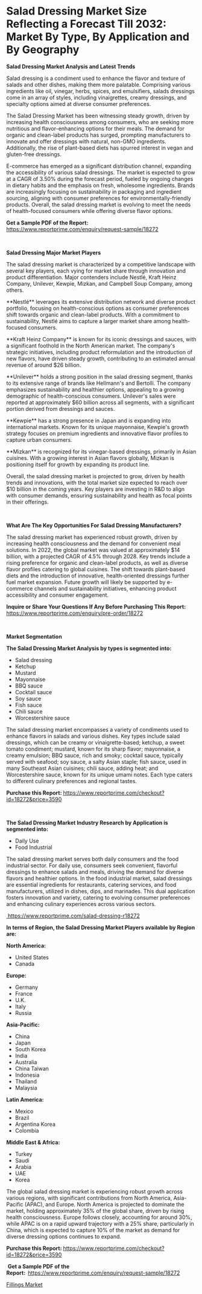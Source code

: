 <p><h1>Salad Dressing Market Size Reflecting a Forecast Till 2032: Market By Type, By Application and By Geography</h1></p><p><strong>Salad Dressing Market Analysis and Latest Trends</strong></p>
<p><p>Salad dressing is a condiment used to enhance the flavor and texture of salads and other dishes, making them more palatable. Comprising various ingredients like oil, vinegar, herbs, spices, and emulsifiers, salads dressings come in an array of styles, including vinaigrettes, creamy dressings, and specialty options aimed at diverse consumer preferences. </p><p>The Salad Dressing Market has been witnessing steady growth, driven by increasing health consciousness among consumers, who are seeking more nutritious and flavor-enhancing options for their meals. The demand for organic and clean-label products has surged, prompting manufacturers to innovate and offer dressings with natural, non-GMO ingredients. Additionally, the rise of plant-based diets has spurred interest in vegan and gluten-free dressings.</p><p>E-commerce has emerged as a significant distribution channel, expanding the accessibility of various salad dressings. The market is expected to grow at a CAGR of 3.50% during the forecast period, fueled by ongoing changes in dietary habits and the emphasis on fresh, wholesome ingredients. Brands are increasingly focusing on sustainability in packaging and ingredient sourcing, aligning with consumer preferences for environmentally-friendly products. Overall, the salad dressing market is evolving to meet the needs of health-focused consumers while offering diverse flavor options.</p></p>
<p><strong>Get a Sample PDF of the Report:&nbsp;</strong> <a href="https://www.reportprime.com/enquiry/request-sample/18272?utm_campaign=2627&utm_medium=2&utm_source=Github&utm_content=ia&utm_term=19032025&utm_id=salad-dressing">https://www.reportprime.com/enquiry/request-sample/18272</a></p>
<p>&nbsp;</p>
<p><strong>Salad Dressing Major Market Players</strong></p>
<p><p>The salad dressing market is characterized by a competitive landscape with several key players, each vying for market share through innovation and product differentiation. Major contenders include Nestlé, Kraft Heinz Company, Unilever, Kewpie, Mizkan, and Campbell Soup Company, among others.</p><p>**Nestlé** leverages its extensive distribution network and diverse product portfolio, focusing on health-conscious options as consumer preferences shift towards organic and clean-label products. With a commitment to sustainability, Nestlé aims to capture a larger market share among health-focused consumers.</p><p>**Kraft Heinz Company** is known for its iconic dressings and sauces, with a significant foothold in the North American market. The company's strategic initiatives, including product reformulation and the introduction of new flavors, have driven steady growth, contributing to an estimated annual revenue of around $26 billion.</p><p>**Unilever** holds a strong position in the salad dressing segment, thanks to its extensive range of brands like Hellmann's and Bertolli. The company emphasizes sustainability and healthier options, appealing to a growing demographic of health-conscious consumers. Unilever's sales were reported at approximately $60 billion across all segments, with a significant portion derived from dressings and sauces.</p><p>**Kewpie** has a strong presence in Japan and is expanding into international markets. Known for its unique mayonnaise, Kewpie's growth strategy focuses on premium ingredients and innovative flavor profiles to capture urban consumers.</p><p>**Mizkan** is recognized for its vinegar-based dressings, primarily in Asian cuisines. With a growing interest in Asian flavors globally, Mizkan is positioning itself for growth by expanding its product line.</p><p>Overall, the salad dressing market is projected to grow, driven by health trends and innovations, with the total market size expected to reach over $10 billion in the coming years. Key players are investing in R&D to align with consumer demands, ensuring sustainability and health as focal points in their offerings.</p></p>
<p>&nbsp;</p>
<p><strong>What Are The Key Opportunities For Salad Dressing Manufacturers?</strong></p>
<p><p>The salad dressing market has experienced robust growth, driven by increasing health consciousness and the demand for convenient meal solutions. In 2022, the global market was valued at approximately $14 billion, with a projected CAGR of 4.5% through 2028. Key trends include a rising preference for organic and clean-label products, as well as diverse flavor profiles catering to global cuisines. The shift towards plant-based diets and the introduction of innovative, health-oriented dressings further fuel market expansion. Future growth will likely be supported by e-commerce channels and sustainability initiatives, enhancing product accessibility and consumer engagement.</p></p>
<p><strong>Inquire or Share Your Questions If Any Before Purchasing This Report:</strong> <a href="https://www.reportprime.com/enquiry/pre-order/18272?utm_campaign=2627&utm_medium=2&utm_source=Github&utm_content=ia&utm_term=19032025&utm_id=salad-dressing">https://www.reportprime.com/enquiry/pre-order/18272</a></p>
<p>&nbsp;</p>
<p><strong>Market Segmentation</strong></p>
<p><strong>The Salad Dressing Market Analysis by types is segmented into:</strong></p>
<p><ul><li>Salad dressing</li><li>Ketchup</li><li>Mustard</li><li>Mayonnaise</li><li>BBQ sauce</li><li>Cocktail sauce</li><li>Soy sauce</li><li>Fish sauce</li><li>Chili sauce</li><li>Worcestershire sauce</li></ul></p>
<p><p>The salad dressing market encompasses a variety of condiments used to enhance flavors in salads and various dishes. Key types include salad dressings, which can be creamy or vinaigrette-based; ketchup, a sweet tomato condiment; mustard, known for its sharp flavor; mayonnaise, a creamy emulsion; BBQ sauce, rich and smoky; cocktail sauce, typically served with seafood; soy sauce, a salty Asian staple; fish sauce, used in many Southeast Asian cuisines; chili sauce, adding heat; and Worcestershire sauce, known for its unique umami notes. Each type caters to different culinary preferences and regional tastes.</p></p>
<p><strong>Purchase this Report:&nbsp;</strong><a href="https://www.reportprime.com/checkout?id=18272&price=3590&utm_campaign=2627&utm_medium=2&utm_source=Github&utm_content=ia&utm_term=19032025&utm_id=salad-dressing">https://www.reportprime.com/checkout?id=18272&price=3590</a></p>
<p>&nbsp;</p>
<p><strong>The Salad Dressing Market Industry Research by Application is segmented into:</strong></p>
<p><ul><li>Daily Use</li><li>Food Industrial</li></ul></p>
<p><p>The salad dressing market serves both daily consumers and the food industrial sector. For daily use, consumers seek convenient, flavorful dressings to enhance salads and meals, driving the demand for diverse flavors and healthier options. In the food industrial market, salad dressings are essential ingredients for restaurants, catering services, and food manufacturers, utilized in dishes, dips, and marinades. This dual application fosters innovation and variety, catering to evolving consumer preferences and enhancing culinary experiences across various sectors.</p></p>
<p><a href="https://www.reportprime.com/salad-dressing-r18272?utm_campaign=2627&utm_medium=2&utm_source=Github&utm_content=ia&utm_term=19032025&utm_id=salad-dressing">&nbsp;https://www.reportprime.com/salad-dressing-r18272</a></p>
<p><strong>In terms of Region, the Salad Dressing Market Players available by Region are:</strong></p>
<p>
    <p> <strong> North America: </strong>
        <ul>
            <li>United States</li>
            <li>Canada</li>
        </ul>
        </p> 
    <p> <strong> Europe: </strong>
        <ul>
            <li>Germany</li>
            <li>France</li>
            <li>U.K.</li>
            <li>Italy</li>
            <li>Russia</li>
        </ul>
        </p> 
    <p> <strong> Asia-Pacific: </strong>
        <ul>
            <li>China</li>
            <li>Japan</li>
            <li>South Korea</li>
            <li>India</li>
            <li>Australia</li>
            <li>China Taiwan</li>
            <li>Indonesia</li>
            <li>Thailand</li>
            <li>Malaysia</li>
        </ul>
        </p> 
    <p> <strong> Latin America: </strong>
        <ul>
            <li>Mexico</li>
            <li>Brazil</li>
            <li>Argentina Korea</li>
            <li>Colombia</li>
        </ul>
        </p> 
    <p> <strong> Middle East & Africa: </strong>
        <ul>
            <li>Turkey</li>
            <li>Saudi</li>
            <li>Arabia</li>
            <li>UAE</li>
            <li>Korea</li>
        </ul>
    </p>
    </p>
<p><p>The global salad dressing market is experiencing robust growth across various regions, with significant contributions from North America, Asia-Pacific (APAC), and Europe. North America is projected to dominate the market, holding approximately 35% of the global share, driven by rising health consciousness. Europe follows closely, accounting for around 30%, while APAC is on a rapid upward trajectory with a 25% share, particularly in China, which is expected to capture 10% of the market as demand for diverse dressing options continues to expand.</p></p>
<p><strong>Purchase this Report: </strong><a href="https://www.reportprime.com/checkout?id=18272&price=3590&utm_campaign=2627&utm_medium=2&utm_source=Github&utm_content=ia&utm_term=19032025&utm_id=salad-dressing">https://www.reportprime.com/checkout?id=18272&price=3590</a></p>
<p>&nbsp;<strong>Get a Sample PDF of the Report:&nbsp;&nbsp;</strong><a href="https://www.reportprime.com/enquiry/request-sample/18272?utm_campaign=2627&utm_medium=2&utm_source=Github&utm_content=ia&utm_term=19032025&utm_id=salad-dressing">https://www.reportprime.com/enquiry/request-sample/18272</a></p>
<p><strong></strong></p>
<p><p><a href="https://github.com/sherikacas30/Market-Research-Report-List-1/blob/main/fillings-market.md?utm_campaign=2627&utm_medium=2&utm_source=Github&utm_content=ia&utm_term=19032025&utm_id=salad-dressing">Fillings Market</a></p></p>